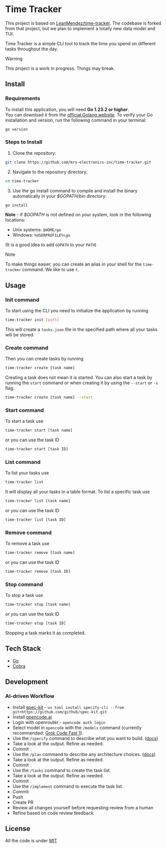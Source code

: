 # Time Tracker

This project is based on [LeanMendez/time-tracker](https://github.com/LeanMendez/time-tracker). The codebase is forked from that project, but we plan to implement a totally new data model and TUI.

Time Tracker is a simple CLI tool to track the time you spend on different tasks throughout the day.

> [!WARNING]
> This project is a work in progress. Things may break.

## Install

### Requirements

To install this application, you will need **Go 1.23.2 or higher**.  
You can download it from the [official Golang website](https://go.dev/dl/).
To verify your Go installation and version, run the following command in your terminal:

```bash
go version
```

### Steps to Install

1. Clone the repository:

```bash
git clone https://github.com/mrs-electronics-inc/time-tracker.git
```

2. Navigate to the repository directory:

```bash
cd time-tracker
```

3. Use the go install command to compile and install the binary automatically in your _$GOPATH/bin_ directory:

```bash
go install
```

**Note** - if _$GOPATH_ is not defined on your system, look in the following locations:

- Unix systems: `$HOME/go`
- Windows: `%USERPROFILE%\go`

(It is a good idea to add `GOPATH` to your `PATH`)

> [!NOTE]
> To make things easier, you can create an alias in your shell for the `time-tracker` command.
> We like to use `t`.

## Usage

### Init command

To start using the CLI you need to initialize the application by running

```bash
time-tracker init [path]
```

This will create a `tasks.json` file in the specified path where all your tasks will be stored.

### Create command

Then you can create tasks by running

```bash
time-tracker create [task name]
```

Creating a task does not mean it is started.
You can also start a task by running the `start` command or when creating it by using the `--start` or `-s` flag.

```bash
time-tracker create [task name] --start
```

### Start command

To start a task use

```bash
time-tracker start [task name]
```

or you can use the task ID

```bash
time-tracker start [task ID]
```

### List command

To list your tasks use

```bash
time-tracker list
```

It will display all your tasks in a table format.
To list a specific task use

```bash
time-tracker list [task name]
```

or you can use the task ID

```bash
time-tracker list [task ID]
```

### Remove command

To remove a task use

```bash
time-tracker remove [task name]
```

or you can use the task ID

```bash
time-tracker remove [task ID]
```

### Stop command

To stop a task use

```bash
time-tracker stop [task name]
```

or you can use the task ID

```bash
time-tracker stop [task ID]
```

Stopping a task marks it as completed.

## Tech Stack

- [Go](https://go.dev/)
- [Cobra](https://github.com/spf13/cobra)

## Development

### AI-driven Workflow

- Install [spec-kit](https://github.com/github/spec-kit) - `uv tool install specify-cli --from git+https://github.com/github/spec-kit.git`
- Install [opencode.ai](https://opencode.ai)
- Login with openrouter - `opencode auth login`
- Select model in `opencode` with the `/models` command (currently recommended: [Grok Code Fast 1](https://openrouter.ai/x-ai/grok-code-fast-1)).
- Use the `/specify` command to describe what you want to build. ([docs](https://github.com/github/spec-kit?tab=readme-ov-file#3-create-the-spec))
- Take a look at the output. Refine as needed.
- Commit
- Use the `/plan` command to describe any architecture choices. ([docs](https://github.com/github/spec-kit?tab=readme-ov-file#3-create-the-spec))
- Take a look at the output. Refine as needed.
- Commit
- Use the `/tasks` command to create the task list.
- Take a look at the output. Refine as needed.
- Commit
- Use the `/implement` command to execute the task list.
- Commit
- Push
- Create PR
- Review all changes yourself before requesting review from a human
- Refine based on code review feedback

## License

All the code is under [MIT](/LICENSE)
